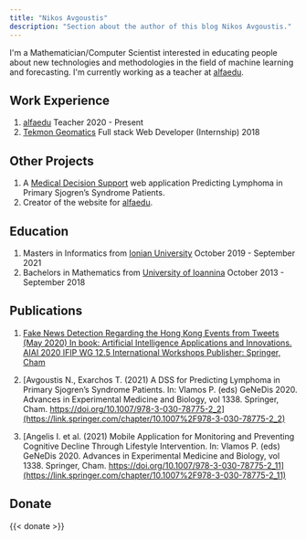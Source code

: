 ```yaml
---
title: "Nikos Avgoustis"
description: "Section about the author of this blog Nikos Avgoustis."
---
```



I'm a Mathematician/Computer Scientist interested in educating people about new technologies and methodologies in the field of machine learning and forecasting. I'm currently working as a teacher at [alfaedu](https://alfaedu.gr/).

## Work Experience

1. [alfaedu](https://alfaedu.gr/) Teacher 2020 - Present
1. [Tekmon Geomatics](https://tekmon.com/) Full stack Web Developer (Internship) 2018 

## Other Projects

1. A [Medical Decision Support](https://medicaldss.herokuapp.com/) web application Predicting Lymphoma in Primary Sjogren’s Syndrome Patients.
1. Creator of the website for [alfaedu](https://alfaedu.gr/).

## Education

1. Masters in Informatics from [Ionian University](https://di.ionio.gr/en/) October 2019 - September 2021 
1. Bachelors in Mathematics from [University of Ioannina](https://math.uoi.gr/index.php/en/) October 2013 - September 2018

## Publications

1. [Fake News Detection Regarding the Hong Kong
Events from Tweets (May 2020) In book: Artificial
Intelligence Applications and Innovations. AIAI 2020
IFIP WG 12.5 International Workshops Publisher:
Springer, Cham](https://link.springer.com/chapter/10.1007/978-3-030-49190-1_16)

1. [Avgoustis N., Exarchos T. (2021) A DSS for Predicting Lymphoma in Primary Sjogren’s Syndrome Patients. In: Vlamos P. (eds) GeNeDis 2020. Advances in Experimental Medicine and Biology, vol 1338. Springer, Cham. https://doi.org/10.1007/978-3-030-78775-2_2](https://link.springer.com/chapter/10.1007%2F978-3-030-78775-2_2)

1. [Angelis I. et al. (2021) Mobile Application for Monitoring and Preventing Cognitive Decline Through Lifestyle Intervention. In: Vlamos P. (eds) GeNeDis 2020. Advances in Experimental Medicine and Biology, vol 1338. Springer, Cham. https://doi.org/10.1007/978-3-030-78775-2_11](https://link.springer.com/chapter/10.1007%2F978-3-030-78775-2_11)

## Donate

{{< donate >}}